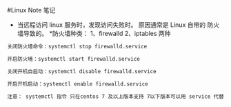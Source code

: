 #Linux Note 笔记

* 当远程访问 linux 服务时，发现访问失败时。 原因通常是 Linux 自带的 防火墙导致的。
 *防火墙种类： 1、firewalld      2、iptables 两种

```html
关闭防火墙命令：systemctl stop firewalld.service

开启防火墙：systemctl start firewalld.service

关闭开机自启动：systemctl disable firewalld.service

开启开机启动：systemctl enable firewalld.service

注意： systemctl 指令 只在centos 7 及以上版本支持 7以下版本可以用 service 代替！

```
